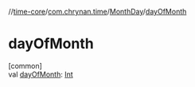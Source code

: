 //[time-core](../../../index.md)/[com.chrynan.time](../index.md)/[MonthDay](index.md)/[dayOfMonth](day-of-month.md)

# dayOfMonth

[common]\
val [dayOfMonth](day-of-month.md): [Int](https://kotlinlang.org/api/latest/jvm/stdlib/kotlin/-int/index.html)

